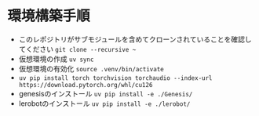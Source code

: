 # 環境構築手順
- このレポジトリがサブモジュールを含めてクローンされていることを確認してください `git clone --recursive ~`
- 仮想環境の作成 `uv sync`
- 仮想環境の有効化 `source .venv/bin/activate`
- `uv pip install torch torchvision torchaudio --index-url https://download.pytorch.org/whl/cu126`
- genesisのインストール `uv pip install -e ./Genesis/`
- lerobotのインストール `uv pip install -e ./lerobot/`